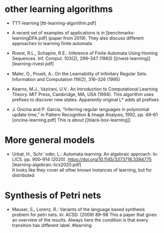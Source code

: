# other learning algorithms

* TTT-learning [ttt-learning-algorithm.pdf]

* A recent set of examples of applications is in [benchmarks-learningDFA.pdf]
  (paper from 2019). 
  They also discuss different approaches to learning finite automata. 

* Rivest, R.L., Schapire, R.E.: Inference of Finite Automata Using Homing
Sequences. Inf. Comput. 103(2), 299–347 (1993) 
[[rivest-learning]]
[learning-rivest.pdf]

* Maler, O., Pnueli, A.: On the Learnability of Inﬁnitary Regular Sets.
  Information and Computation 118(2), 316–326 (1995) 

* Kearns, M.J., Vazirani, U.V.: An Introduction to Computational Learning Theory.
MIT Press, Cambridge, MA, USA (1994). 
  This algorithm uses prefixes to discover new states. Apparently original L*
  adds all prefixes

* J. Oncina and P. Garcia, “Inferring regular languages in polynomial update
  time,” in Pattern Recognition & Image Analysis, 1992, pp. 49–61 
[oncina-learning.pdf]
This is about [[black-box-learning]]

# More general models
* Urbat, H., Schr¨oder, L.: Automata learning: An algebraic approach. In: LICS.
  pp. 900–914 (2020). https://doi.org/10.1145/3373718.3394775
[learning-algebraic-lics2020.pdf]  
It looks like they cover all other known instances of learning, but for distributed

# Synthesis of Petri nets
* Mauser, S., Lorenz, R.: Variants of the language based synthesis problem for petri nets. In: ACSD. (2009) 89–98
  This a paper that gives an overview of the results. Always here the condition
  is that every transition has different label. 
#learning 